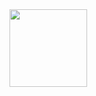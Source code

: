 <!--
**gaonan98/gaonan98** is a ✨ _special_ ✨ repository because its `README.md` (this file) appears on your GitHub profile.

Here are some ideas to get you started:

- 🔭 I’m currently working on ...
- 🌱 I’m currently learning ...
- 👯 I’m looking to collaborate on ...
- 🤔 I’m looking for help with ...
- 💬 Ask me about ...
- 📫 How to reach me: ...
- 😄 Pronouns: ...
- ⚡ Fun fact: ...
-->

<!--GitHub 统计卡片-->
<div align="center"> <img height="137px" src="https://github-readme-stats.vercel.app/api?username=gaonan98&hide_title=true&hide_border=true&show_icons=trueline_height=21&text_color=000&icon_color=000&bg_color=0,ea6161,ffc64d,fffc4d,52fa5a&theme=graywhite" /> </div>

<!--GitHub 使用语言统计-->
<!--
<div align="center"> <img src="https://github-readme-stats.vercel.app/api/top-langs/?username=gaonan98&hide_title=true&hide_border=true&layout=compact&langs_count=6&text_color=000&icon_color=fff&bg_color=0,52fa5a,4dfcff,c64dff&theme=graywhite" /> </div>
-->

<!--GitHub 活动统计图-->
<!--
<div align="center"> <img src="https://activity-graph.herokuapp.com/graph?username=gaonan98&theme=xcode" /> </div>
-->
